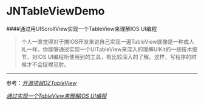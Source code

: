 # JNTableViewDemo
####通过用UIScrollView实现一个TableView来理解IOS UI编程

> 个人一直觉得对于搞IOS开发来说自己实现一遍TableView就像是一种成人礼一样。你能够通过实现一个UITableView来深入的理解UIKit的一些技术细节，对IOS UI编程所使用到的工具，有比较深入的了解。这样，写程序的时候才不会捉襟见肘。

***


参考：[*开源项目DZTableView*](https://github.com/yishuiliunian/DZTableView)

[*通过实现一个TableView来理解IOS UI编程*](http://yishuiliunian.gitbooks.io/implementate-tableview-to-understand-ios/content/index.html)